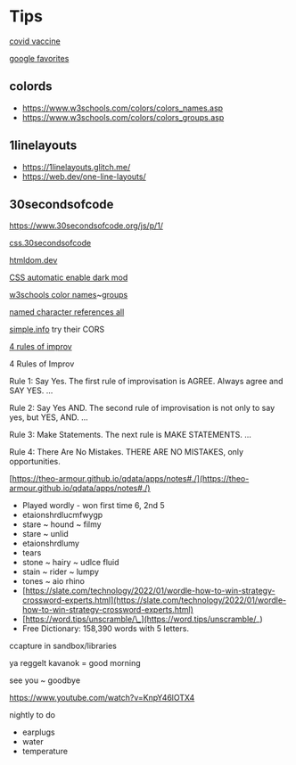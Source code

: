 # Tips

[covid vaccine](https://myvaccinerecord.cdph.ca.gov/qr/en/Gu_y_tIG8nY5b2b0RAzg7bRZKPf-P4dLFcMODjpXdvCf4UTbvlViox3mhT6MXSAflEIA4rVvF4BjymQ)


[google favorites](https://www.google.com/collections/s/list/aC4sz9C4MSG7ImIoVgGN1w/pJGl3_zBt7I)

## colords

* https://www.w3schools.com/colors/colors_names.asp
* https://www.w3schools.com/colors/colors_groups.asp

## 1linelayouts

* https://1linelayouts.glitch.me/
* https://web.dev/one-line-layouts/


## 30secondsofcode

https://www.30secondsofcode.org/js/p/1/

[css.30secondsofcode](https://www.30secondsofcode.org/css/p/1/)

[htmldom.dev](https://htmldom.dev/)

[CSS automatic enable dark mod](https://dev.to/vasanthv/use-css-to-automatically-enable-dark-mode-in-your-web-app-based-on-system-settings-2jlp)

[w3schools color names](https://www.w3schools.com/colors/colors_names.asp)~[groups](https://www.w3schools.com/colors/colors_groups.asp)

[named character references all](https://html.spec.whatwg.org/multipage/named-characters.html#named-character-references)

[simple.info](https://simpl.info/) try their CORS

[4 rules of improv](https://zapier.com/learn/customer-support/improv-customer-support/)

4 Rules of Improv

Rule 1: Say Yes. The first rule of improvisation is AGREE. Always agree and SAY YES. ...

Rule 2: Say Yes AND. The second rule of improvisation is not only to say yes, but YES, AND. ...

Rule 3: Make Statements. The next rule is MAKE STATEMENTS. ...

Rule 4: There Are No Mistakes. THERE ARE NO MISTAKES, only opportunities.

[https://theo-armour.github.io/qdata/apps/notes#./](https://theo-armour.github.io/qdata/apps/notes#./)

* Played wordly - won first time 6, 2nd 5
* etaionshrdlucmfwygp
* stare ~ hound ~ filmy
* stare ~ unlid
* etaionshrdlumy
* tears 
* stone ~ hairy ~ udlce fluid
* stain ~ rider ~ lumpy
* tones ~ aio rhino
* [https://slate.com/technology/2022/01/wordle-how-to-win-strategy-crossword-experts.html](https://slate.com/technology/2022/01/wordle-how-to-win-strategy-crossword-experts.html)
* [https://word.tips/unscramble/\_](https://word.tips/unscramble/_)
* Free Dictionary: 158,390 words with 5 letters.

ccapture in sandbox/libraries

ya reggelt kavanok = good morning

see you ~ goodbye

https://www.youtube.com/watch?v=KnpY46lOTX4

nightly to do

* earplugs
* water
* temperature
